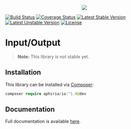 <p align="center"><a href="https://www.aphiria.com" target="_blank" title="Aphiria"><img src="https://www.aphiria.com/images/aphiria-logo.svg"></a></p>

<p align="center">

[![Build Status](https://travis-ci.com/aphiria/io.svg)](https://travis-ci.com/aphiria/io)
[![Coverage Status](https://coveralls.io/repos/github/aphiria/io/badge.svg?branch=master)](https://coveralls.io/github/aphiria/io?branch=master)
[![Latest Stable Version](https://poser.pugx.org/aphiria/io/v/stable.svg)](https://packagist.org/packages/aphiria/io)
[![Latest Unstable Version](https://poser.pugx.org/aphiria/io/v/unstable.svg)](https://packagist.org/packages/aphiria/io)
[![License](https://poser.pugx.org/aphiria/io/license.svg)](https://packagist.org/packages/aphiria/io)

</p>

# Input/Output

> **Note:** This library is not stable yet.

## Installation

This library can be installed via [Composer](https://getcomposer.org/download/):

```php
composer require aphiria/io:^1.0@dev
```

## Documentation

Full documentation is available <a href="https://www.aphiria.com/docs/master/io.html" target="_blank">here</a>.
